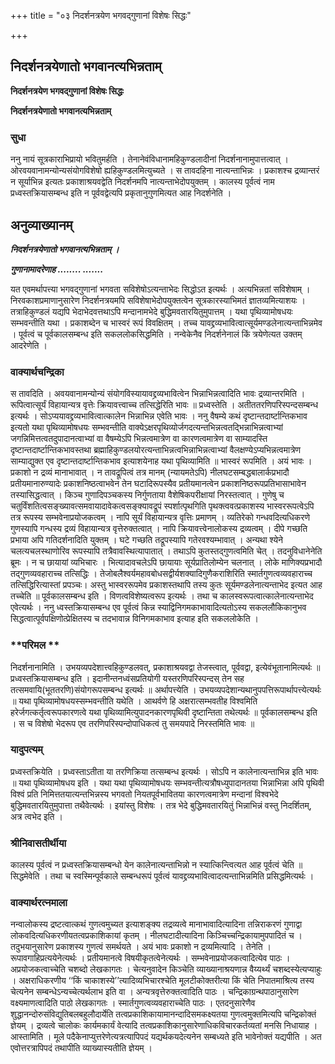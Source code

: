 +++
title = "०३ निदर्शनत्रयेण भगवद्गुणानां विशेषः सिद्धः"

+++


## निदर्शनत्रयेणातो भगवानत्यभिन्नताम्

**निदर्शनत्रयेण भगवद्गुणानां विशेषः सिद्धः**

**निदर्शनत्रयेणातो भगवानत्यभिन्नताम्**

### **सुधा**

ननु नायं सूत्रकाराभिप्रायो भवितुमर्हति । तेनानेवंविधानामहिकुण्डलादीनां निदर्शनानामुपात्तत्वात् । ओरवयवानामन्योन्यसंयोगविशेषो ह्यहिकुण्डलमित्युच्यते । स तावदहिना नात्यन्ताभिन्नः । प्रकाशश्च द्रव्यान्तरं न सूर्याभिन्न इत्यतः प्रकाशाश्रयवद्वेति निदर्शनमपि नात्यन्ताभेदोपयुक्तम् । कालस्य पूर्वत्वं नाम प्रध्वस्तक्रियासम्बन्ध इति न पूर्ववद्वेत्यपि प्रकृतानुगुणमित्यत आह निदर्शनेति ।

## **अनुव्याख्यानम्**

***निदर्शनत्रयेणातो भगवानत्यभिन्नताम् ।***

***गुणानामादरेणाह ........ .......***

यत एवमर्थापत्त्या भगवद्गुणानां भगवता सविशेषोऽत्यन्ताभेदः सिद्धोऽत इत्यर्थः । अत्यभिन्नतां सविशेषाम् । निरवकाशप्रमाणानुसारेण निदर्शनत्रयमपि सविशेषाभेदोपयुक्तत्वेन सूत्रकारस्याभिमतं ज्ञातव्यमित्याशयः । तत्राहिकुण्डलं यद्यपि भेदाभेदवत्तथाऽपि मन्दानामभेदे बुद्धिमवतारयितुमुपात्तम् । यथा पृथिव्यामोषधयः सम्भवन्तीति यथा । प्रकाशब्देन च भास्वरं रूपं विवक्षितम् । तच्च यावद्द्रव्यभावित्वात्सूर्यमण्डलेनात्यन्ताभिन्नमेव । पूर्वत्वं च पूर्वकालसम्बन्ध इति सकललोकसिद्धमिति । नन्वेकेनैव निदर्शनेनालं किं त्रयेणेत्यत उक्तम् आदरेणेति ।

### **वाक्यार्थचन्द्रिका**

स तावदिति । अवयवानामन्योन्यं संयोगविस्यायावद्द्रव्यभावित्वेन भिन्नाभिन्नत्वादिति भावः द्रव्यान्तरमिति । रूपित्वात्सूर्यं विहायान्यत्र वृत्तेः क्रियावत्त्वाच्च तत्सिद्धेरिति भावः ॥ प्रध्वस्तेति । अतीततरणिपरिस्पन्दसम्बन्ध इत्यर्थः । सोऽप्ययावद्द्रव्यभावित्वात्कालेन भिन्नाभिन्न एवेति भावः । ननु वैषम्ये कथं दृष्टान्तदार्ष्टान्तिकभाव इत्यतो यथा पृथिव्यामोषधयः सम्भवन्तीति वाक्येऽक्षरपृथिव्योर्जगदत्यन्तभिन्नत्वतद्भिन्नाभिन्नत्वाभ्यां जगन्निमित्तत्वतदुपादानत्वाभ्यां वा वैषम्येऽपि भिन्नत्वमात्रेण वा कारणत्वमात्रेण वा साम्यादस्ति दृष्टान्तदार्ष्टान्तिकभावस्तथा ब्रह्माहिकुण्डलयोरत्यन्ताभिन्नत्वभिन्नाभिन्नत्वाभ्यां वैलक्षण्येऽप्यभिन्नत्वमात्रेण साम्याद्युक्त एव दृष्टान्तदार्ष्टान्तिकभाव इत्याशयेनाह यथा पृथिव्यामिति ॥ भास्वरं रूपमिति । अयं भावः । प्रकाशो न द्रव्यं मानाभावात् । न तावद्रूपित्वं तत्र मानम् (न्यायमतेऽपि) नीलघटसम्बद्धबालार्कप्रभादौ प्रतीयमानारुण्यादेः प्रकाशनिष्ठत्वाभवेन तेन घटादिरूपस्यैव प्रतीयमानत्वेन प्रकाशनिष्ठरूपप्रतिभासाभावेन तस्यासिद्धत्वात् । किञ्च गुणादिपञ्चकस्य निर्गुणताया वैशेषिकपरीक्षायां निरस्तत्वात् । गुणेषु च चतुर्विंशतित्वसङ्ख्यावत्समवायादावेकत्वसङ्क्यावद्रूपं स्पर्शात्पृथगिति पृथक्त्ववत्प्रकाशस्य भास्वररूपत्वेऽपि तत्र रूपस्य सम्भवेनाप्रयोजकत्वम् । नापि सूर्यं विहायान्यत्र वृत्तिः प्रमाणम् । व्यतिरेको गन्धवदित्यधिकरणे गुणस्यापि गन्धस्य द्रव्यं विहायान्यत्र वृत्तेरुक्तत्वात् । नापि क्रियावत्त्वेनालोकस्य द्रव्यत्वम् । दीपे गच्छति प्रभाया अपि गतिदर्शनादिति युक्तम् । घटे गच्छति तद्रूपस्यापि गतेरवश्यम्भावात् । अन्यथा श्येने चलत्यचलस्थाणोरिव रूपस्यापि तत्रैवावस्थित्यापातात् । तथाऽपि कुतस्तद्गुणत्वमिति चेत् । तदनुविधानेनेति ब्रूमः । न च छायायां व्यभिचारः । भित्यादावचलेऽपि छायायाः सूर्यप्रातिलोम्येन चलनात् । लोके माणिक्यप्रभादौ तद्गुणव्यवहाराच्च तत्सिद्धिः । तेजोबलैश्वर्यमहावबोधसद्वीर्यशक्यादिगुणैकराशिरिति स्मार्तगुणत्वव्यवहाराच्च तत्सिद्धिरित्यास्तां प्रपञ्चः। अस्तु भास्वररूपमेव प्रकाशस्तथापि तस्य कुतः सूर्यमण्डलेनात्यन्ताभेद इत्यत आह तच्चेति ॥ पूर्वकालसम्बन्ध इति । विणत्वविशेष्यत्वरूप इत्यर्थः । तथा च कालस्वरूपत्वात्कालेनात्यन्ताभेद एवेत्यर्थः । ननु ध्वस्तक्रियासम्बन्ध एव पूर्वत्वं किन्न स्याद्विनिगमकाभावादित्यतोऽस्य सकललौकिकानुभव सिद्धत्वात्पूर्वपक्षिणोत्प्रेक्षितस्य च तदभावान्न विनिगमकाभाव इत्याह इति सकललोकेति ।

### **परिमल **

निदर्शनानामिति । उभयव्यपदेशात्त्वहिकुण्डलवत्, प्रकाशाश्रयवद्वा तेजस्त्वात्, पूर्ववद्वा, इत्येवंभूतानामित्यर्थः ॥ प्रध्वस्तक्रियासम्बन्ध इति । इदानीन्तनध्वंसप्रतियोगी यस्तरणिपरिस्पन्दस् तेन सह तत्समवायि(भूततरणि)संयोगरूपसम्बन्ध इत्यर्थः ॥ अर्थापत्त्येति । उभयव्यपदेशान्यथानुपपत्तिरूपार्थापत्त्येत्यर्थः ॥ यथा पृथिव्यामोषधयस्सम्भवन्तीति यथेति । आथर्वणे हि अक्षरात्सम्भवतीह विश्वमिति हरेर्जगत्कर्तृत्वरूपकारणत्वे यथा पृथिव्यामित्युपादनकारणपृथिवी दृष्टान्तिता तथेत्यर्थः ॥ पूर्वकालसम्बन्ध इति । स च विशेषो भेदरूप एव तरणिपरिस्पन्दोपाधिकत्वं तु समयपादे निरस्तमिति भावः ॥

### **यादुपत्यम्**

प्रध्वस्तक्रियेति । प्रध्वस्ताऽतीता या तरणिक्रिया तत्सम्बन्ध इत्यर्थः । सोऽपि न कालेनात्यन्ताभिन्न इति भावः ॥ यथा पृथिव्यामोषधय इति । यथा यथा पृथिव्यामोषधयः सम्भवन्तीत्यत्रौषध्युपादानतया भिन्नाभिन्ना अपि पृथिवी विश्वं प्रति निमित्ततयात्यन्तभिन्नस्य भगवतो नियतपूर्वभावितया कारणत्वमात्रेण मन्दानां विश्वभेदे बुद्धिमवतारयितुमुपात्ता तथैवेत्यर्थः । इयांस्तु विशेषः । तत्र भेदे बुद्धिमवतारयितुं भिन्नाभिन्नं वस्तु निदर्शितम्, अत्र त्वभेद इति ।

### **श्रीनिवासतीर्थीया**

कालस्य पूर्वत्वं न प्रध्वस्तक्रियासम्बन्धो येन कालेनात्यन्ताभिन्नो न स्यात्किन्त्वित्यत आह पूर्वत्वं चेति ॥ सिद्धमेवेति । तथा च स्वस्मिन्पूर्वकाले सम्बन्धरूपं पूर्वत्वं यावद्द्रव्यभावित्वादत्यन्ताभिन्नमिति प्रसिद्धमित्यर्थः ।

### **वाक्यार्थरत्नमाला**

नन्वालोकस्य द्रष्टत्वात्कथं गुणत्वमुच्यत इत्याशङ्क्य तद्रव्यत्वे मानाभावादित्यादिना तन्निराकरणं गुणाद्वा लोकवदित्यधिकरणीयतत्वप्रकाशिकायां कृतम् । नीलघटादीत्यादिना किञ्चिच्चन्द्रिकायामुपपादितं च । तदुभयानुसारेण प्रकाशस्य गुणत्वं समर्थयते । अयं भावः प्रकाशो न द्रव्यमित्यादि । तेनेति । रूपावगाहिप्रत्ययेनेत्यर्थः । प्रतीयमानत्वे विषयीकृतत्वेनेत्यर्थः । सम्भवेनाप्रयोजकत्वादित्येव पाठः । अप्रयोजकत्वाच्चेति चशब्दो लेखकागतः । चेत्यनुवादेन किञ्चेति व्याख्यानाश्रयणान्न वैय्यर्थ्यं चशब्दस्येत्यप्याहुः । अक्षराधिकरणीय ‘‘किं चाकाशस्ये’’त्यादिव्यभिचारश्चेति मूलटीकोक्तरीत्या किं चेति निपातमाश्रित्य तस्य चेत्यनेन सम्बन्धेऽन्यच्चेत्यर्थलाभ इति वा । अन्यत्रवृत्तेरुक्तत्वादिति पाठः । चन्द्रिकाग्रन्थपाठानुसारेण वक्ष्यमाणत्वादिति पाठो लेखकागतः । स्मार्तगुणत्वव्यवहाराच्चेति पाठः । एतदनुसारेणैव शुद्धानन्दोरुसंविद्युतिबलबहुलौदार्येति तत्वप्रकाशिकायामानन्दादिसमकक्ष्यतया गुणत्वमुक्तमित्यपि चन्द्रिकोक्तं ज्ञेयम् । द्रव्यत्वे चालोकः कार्यमकार्यं वेत्यादि तत्वप्रकाशिकानुसारेणाधिकविचारकर्तव्यतां मनसि निधायाह । आस्तामिति । मूले पदैकेनाप्युत्तरेणेत्यत्रत्यापिपदं यद्यर्थकयदेत्यनेन सम्बध्यते इति भावेनोक्तं यद्यपीति । अत एवोत्तरत्रापिपदं तथापीति व्याख्यास्यतीति ज्ञेयम् ।

